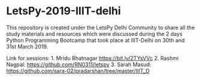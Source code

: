 # LetsPy-2019-IIIT-delhi
This repository is created under the LetsPy Delhi Community to share all the study materials and resources which were discussed during the 2 days Python Programming Bootcamp that took place at IIIT-Delhi on 30th and 31st March 2019.

Link for sessions: 
      1. Mridu Bhatnagar https://bit.ly/2TYsVVc
      2. Rashmi Nagpal: https://github.com/RN0311/letspy
      3. Sarah Masud: https://github.com/sara-02/pradarshan/tree/master/IIIT_D
